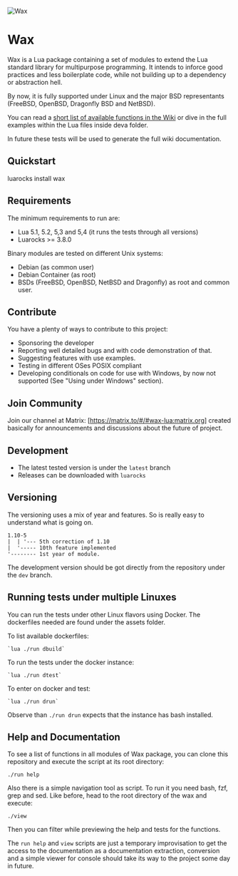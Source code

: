 ![Wax](https://repository-images.githubusercontent.com/527150563/25981ea3-4df3-4c7e-b496-6c66ee7a5574)

# Wax

Wax is a Lua package containing a set of modules to extend the Lua standard
library for multipurpose programming. It intends to inforce good practices
and less boilerplate code, while not building up to a dependency or abstraction
hell.

By now, it is fully supported under Linux and the major BSD representants
(FreeBSD, OpenBSD, Dragonfly BSD and NetBSD).

You can read a
[short list of available functions in the Wiki](
https://codeberg.org/wax/wax/wiki
) or dive in the full examples within the Lua files inside deva folder.

In future these tests will be used to generate the full wiki documentation.


## Quickstart

luarocks install wax


## Requirements
The minimum requirements to run are:

* Lua 5.1, 5.2, 5,3 and 5,4 (it runs the tests through all versions)
* Luarocks >= 3.8.0

Binary modules are tested on different Unix systems:

* Debian (as common user)
* Debian Container (as root)
* BSDs (FreeBSD, OpenBSD, NetBSD and Dragonfly) as root and common user.


## Contribute

You have a plenty of ways to contribute to this project:

* Sponsoring the developer
* Reporting well detailed bugs and with code demonstration of that.
* Suggesting features with use examples.
* Testing in different OSes POSIX compliant
* Developing conditionals on code for use with Windows, by now not supported
(See "Using under Windows" section).

## Join Community

Join our channel at Matrix: [https://matrix.to/#/#wax-lua:matrix.org]
created basically for announcements and discussions about the future of project.


## Development

* The latest tested version is under the `latest` branch
* Releases can be downloaded with `luarocks`


## Versioning

The versioning uses a mix of year and features. So is really easy to understand
what is going on.

```
1.10-5
|  | '--- 5th correction of 1.10
|  '----- 10th feature implemented
'-------- 1st year of module.
```

The development version should be got directly from the repository under the
`dev` branch.


## Running tests under multiple Linuxes

You can run the tests under other Linux flavors using Docker. The dockerfiles
needed are found under the assets folder.

To list available dockerfiles:

    `lua ./run dbuild`

To run the tests under the docker instance:

    `lua ./run dtest`

To enter on docker and test:

    `lua ./run drun`

Observe than `./run drun` expects that the instance has bash installed.


## Help and Documentation

To see a list of functions in all modules of Wax package, you can clone this
repository and execute the script at its root directory:

    ./run help

Also there is a simple navigation tool as script. To run it you need bash, fzf,
grep and sed. Like before, head to the root directory of the wax and execute:

    ./view

Then you can filter while previewing the help and tests for the functions.

The `run help` and `view` scripts are just a temporary improvisation to get the
access to the documentation as a documentation extraction, conversion and a
simple viewer for console should take its way to the project some day in future.
